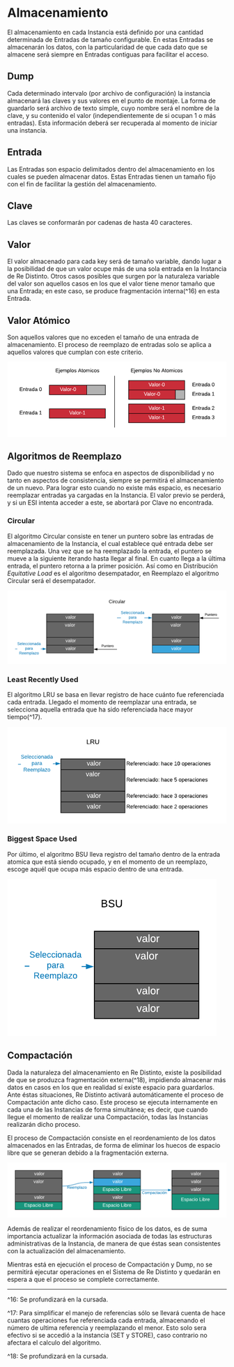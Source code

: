 # Almacenamiento

El almacenamiento en cada Instancia está definido por una cantidad determinada de Entradas de tamaño configurable. En estas Entradas se almacenarán los datos, con la particularidad de que cada dato que se almacene será siempre en Entradas contiguas para facilitar el acceso.

## Dump

Cada determinado intervalo (por archivo de configuración) la instancia almacenará las claves y sus valores en el punto de montaje. La forma de guardarlo será archivo de texto simple, cuyo nombre será el nombre de la clave, y su contenido el valor (independientemente de si ocupan 1 o más entradas). Esta información deberá ser recuperada al momento de iniciar una instancia.

## Entrada

Las Entradas son espacio delimitados dentro del almacenamiento en los cuales se pueden almacenar datos. Estas Entradas tienen un tamaño fijo con el fin de facilitar la gestión del almacenamiento.

## Clave

Las claves se conformarán por cadenas de hasta 40 caracteres.

## Valor

El valor almacenado para cada key será de tamaño variable, dando lugar a la posibilidad de que un valor ocupe más de una sola entrada en la Instancia de Re Distinto. Otros casos posibles que surgen por la naturaleza variable del valor son aquellos casos en los que el valor tiene menor tamaño que una Entrada; en este caso, se produce fragmentación interna(^16) en esta Entrada.

## Valor Atómico

Son aquellos valores que no exceden el tamaño de una entrada de almacenamiento. El proceso de reemplazo de entradas solo se aplica a aquellos valores que cumplan con este criterio.

![Ejemplos atómicos](assets/ejemplos-atomicos.png)

## Algoritmos de Reemplazo

Dado que nuestro sistema se enfoca en aspectos de disponibilidad y no tanto en aspectos de consistencia, siempre se permitirá el almacenamiento de un nuevo. Para lograr esto cuando no existe más espacio, es necesario reemplazar entradas ya cargadas en la Instancia. El valor previo se perderá, y si un ESI intenta acceder a este, se abortará por Clave no encontrada.

### Circular

El algoritmo Circular consiste en tener un puntero sobre las entradas de almacenamiento de la Instancia, el cual establece qué entrada debe ser reemplazada. Una vez que se ha reemplazado la entrada, el puntero se mueve a la siguiente iterando hasta llegar al final. En cuanto llega a la última entrada, el puntero retorna a la primer posición. Así como en Distribución _Equitative Load_ es el algoritmo desempatador, en Reemplazo el algoritmo Circular será el desempatador.

![Reemplazo Circular](assets/reemplazo-circular.png)

### Least Recently Used

El algoritmo LRU se basa en llevar registro de hace cuánto fue referenciada cada entrada. Llegado el momento de reemplazar una entrada, se selecciona aquella entrada que ha sido referenciada hace mayor tiempo(^17).

![Reemplazo LRU](assets/reemplazo-lru.png)

### Biggest Space Used

Por último, el algoritmo BSU lleva registro del tamaño dentro de la entrada atomica que está siendo ocupado, y en el momento de un reemplazo, escoge aquél que ocupa más espacio dentro de una entrada.

![Reemplazo BSU](assets/reemplazo-bsu.png)

## Compactación

Dada la naturaleza del almacenamiento en Re Distinto, existe la posibilidad de que se produzca fragmentación externa(^18), impidiendo almacenar más datos en casos en los que en realidad sí existe espacio para guardarlos. Ante éstas situaciones, Re Distinto activará automáticamente el proceso de Compactación ante dicho caso. Este proceso se ejecuta internamente en cada una de las Instancias de forma simultánea; es decir, que cuando llegue el momento de realizar una Compactación, todas las Instancias realizarán dicho proceso. 

El proceso de Compactación consiste en el reordenamiento de los datos almacenados en las Entradas, de forma de eliminar los huecos de espacio libre que se generan debido a la fragmentación externa.

![Compactación](assets/compactacion.png)

Además de realizar el reordenamiento físico de los datos, es de suma importancia actualizar la información asociada de todas las estructuras administrativas de la Instancia, de manera de que éstas sean consistentes con la actualización del almacenamiento.

Mientras está en ejecución el proceso de Compactación y Dump, no se permitirá ejecutar operaciones en el Sistema de Re Distinto y quedarán en espera a que el proceso se complete correctamente.

---
^16: Se profundizará en la cursada.

^17: Para simplificar el manejo de referencias sólo se llevará cuenta de hace cuantas operaciones fue referenciada cada entrada, almacenando el número de ultima referencia y reemplazando el menor. Esto solo sera efectivo si se accedió a la instancia (SET y STORE), caso contrario no afectara el calculo del algoritmo.

^18: Se profundizará en la cursada.
